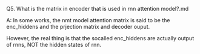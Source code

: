 Q5. What is the matrix in encoder that is used in rnn attention model?.md

A: In some works, the nmt model attention matrix is said to be the enc_hiddens and the prjection matrix and decoder ouput.

However, the real thing is that the socalled enc_hiddens are actually output of rnns, NOT the hidden states of rnn.
